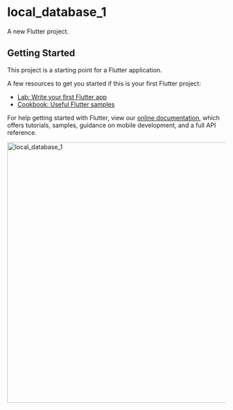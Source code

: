 # local_database_1

A new Flutter project.

## Getting Started

This project is a starting point for a Flutter application.

A few resources to get you started if this is your first Flutter project:

- [Lab: Write your first Flutter app](https://flutter.dev/docs/get-started/codelab)
- [Cookbook: Useful Flutter samples](https://flutter.dev/docs/cookbook)

For help getting started with Flutter, view our
[online documentation](https://flutter.dev/docs), which offers tutorials,
samples, guidance on mobile development, and a full API reference.

<img width="600" alt="local_database_1" src="https://user-images.githubusercontent.com/82129639/135193219-b65527a1-f363-4c5d-8c76-4d1bf804e2f1.png">
